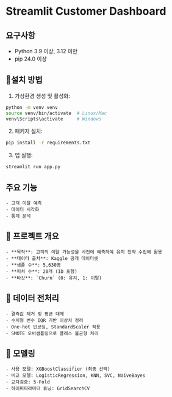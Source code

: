 # Streamlit Customer Dashboard

## 요구사항

- Python 3.9 이상, 3.12 미만
- pip 24.0 이상

## 💾설치 방법

1. 가상환경 생성 및 활성화:
```bash
python -m venv venv
source venv/bin/activate  # Linux/Mac
venv\Scripts\activate     # Windows
```

2. 패키지 설치:
```bash
pip install -r requirements.txt
```

3. 앱 실행:
```bash
streamlit run app.py
```

## 주요 기능
```
- 고객 이탈 예측
- 데이터 시각화
- 통계 분석
```


## 🎯 프로젝트 개요
```
- **목적**: 고객의 이탈 가능성을 사전에 예측하여 유지 전략 수립에 활용
- **데이터 출처**: Kaggle 공개 데이터셋
- **샘플 수**: 5,630명
- **피처 수**: 20개 (ID 포함)
- **타깃**: `Churn` (0: 유지, 1: 이탈)

```

## 🧹 데이터 전처리
```
- 결측값 제거 및 평균 대체
- 수치형 변수 IQR 기반 이상치 정리
- One-hot 인코딩, StandardScaler 적용
- SMOTE 오버샘플링으로 클래스 불균형 처리

```

## 🧠 모델링
```
- 사용 모델: XGBoostClassifier (최종 선택)
- 비교 모델: LogisticRegression, KNN, SVC, NaiveBayes
- 교차검증: 5-Fold
- 하이퍼파라미터 튜닝: GridSearchCV

```
